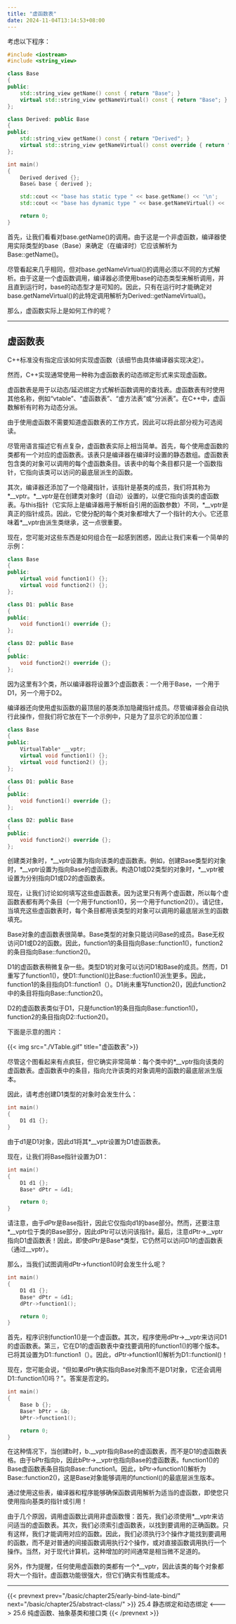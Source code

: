 ```yaml
---
title: "虚函数表"
date: 2024-11-04T13:14:53+08:00
---
```


考虑以下程序：

```C++
#include <iostream>
#include <string_view>

class Base
{
public:
    std::string_view getName() const { return "Base"; }                // 非 virtual
    virtual std::string_view getNameVirtual() const { return "Base"; } // virtual
};

class Derived: public Base
{
public:
    std::string_view getName() const { return "Derived"; }
    virtual std::string_view getNameVirtual() const override { return "Derived"; }
};

int main()
{
    Derived derived {};
    Base& base { derived };

    std::cout << "base has static type " << base.getName() << '\n';
    std::cout << "base has dynamic type " << base.getNameVirtual() << '\n';

    return 0;
}
```

首先，让我们看看对base.getName()的调用。由于这是一个非虚函数，编译器使用实际类型的base（Base）来确定（在编译时）它应该解析为Base::getName()。

尽管看起来几乎相同，但对base.getNameVirtual()的调用必须以不同的方式解析。由于这是一个虚函数调用，编译器必须使用base的动态类型来解析调用，并且直到运行时，base的动态型才是可知的。因此，只有在运行时才能确定对base.getNameVirtual()的此特定调用解析为Derived::getNameVirtual()。

那么，虚函数实际上是如何工作的呢？

***
## 虚函数表

C++标准没有指定应该如何实现虚函数（该细节由具体编译器实现决定）。

然而，C++实现通常使用一种称为虚函数表的动态绑定形式来实现虚函数。

虚函数表是用于以动态/延迟绑定方式解析函数调用的查找表。虚函数表有时使用其他名称，例如“vtable”、“虚函数表”、“虚方法表”或“分派表”。在C++中，虚函数解析有时称为动态分派。

由于使用虚函数不需要知道虚函数表的工作方式，因此可以将此部分视为可选阅读。

尽管用语言描述它有点复杂，虚函数表实际上相当简单。首先，每个使用虚函数的类都有一个对应的虚函数表。该表只是编译器在编译时设置的静态数组。虚函数表包含类的对象可以调用的每个虚函数条目。该表中的每个条目都只是一个函数指针，它指向该类可以访问的最底层派生的函数。

其次，编译器还添加了一个隐藏指针，该指针是基类的成员，我们将其称为\*__vptr。\*__vptr是在创建类对象时（自动）设置的，以便它指向该类的虚函数表。与this指针（它实际上是编译器用于解析自引用的函数参数）不同，\*__vptr是真正的指针成员。因此，它使分配的每个类对象都增大了一个指针的大小。它还意味着\*__vptr由派生类继承，这一点很重要。

现在，您可能对这些东西是如何组合在一起感到困惑，因此让我们来看一个简单的示例：

```C++
class Base
{
public:
    virtual void function1() {};
    virtual void function2() {};
};

class D1: public Base
{
public:
    void function1() override {};
};

class D2: public Base
{
public:
    void function2() override {};
};
```

因为这里有3个类，所以编译器将设置3个虚函数表：一个用于Base，一个用于D1，另一个用于D2。

编译器还向使用虚拟函数的最顶层的基类添加隐藏指针成员。尽管编译器会自动执行此操作，但我们将它放在下一个示例中，只是为了显示它的添加位置：

```C++
class Base
{
public:
    VirtualTable* __vptr;
    virtual void function1() {};
    virtual void function2() {};
};

class D1: public Base
{
public:
    void function1() override {};
};

class D2: public Base
{
public:
    void function2() override {};
};
```

创建类对象时，\*__vptr设置为指向该类的虚函数表。例如，创建Base类型的对象时，\*__vptr设置为指向Base的虚函数表。构造D1或D2类型的对象时，\*__vptr被设置为分别指向D1或D2的虚函数表。

现在，让我们讨论如何填写这些虚函数表。因为这里只有两个虚函数，所以每个虚函数表都有两个条目（一个用于function1()，另一个用于function2()）。请记住，当填充这些虚函数表时，每个条目都用该类型的对象可以调用的最底层派生的函数填充。

Base对象的虚函数表很简单。Base类型的对象只能访问Base的成员。Base无权访问D1或D2的函数。因此，function1的条目指向Base::function1()，function2的条目指向Base::function2()。

D1的虚函数表稍微复杂一些。类型D1的对象可以访问D1和Base的成员。然而，D1重写了function1()，使D1::functionl()比Base::fuction1()派生更多。因此，function1的条目指向D1::function1（）。D1尚未重写function2()，因此function2中的条目将指向Base::function2()。

D2的虚函数表类似于D1，只是function1的条目指向Base::function1()，function2的条目指向D2::fuction2()。

下面是示意的图片：

{{< img src="./VTable.gif" title="虚函数表">}}


尽管这个图看起来有点疯狂，但它确实非常简单：每个类中的\*__vptr指向该类的虚函数表。虚函数表中的条目，指向允许该类的对象调用的函数的最底层派生版本。

因此，请考虑创建D1类型的对象时会发生什么：

```C++
int main()
{
    D1 d1 {};
}
```

由于d1是D1对象，因此d1将其*__vptr设置为D1虚函数表。

现在，让我们将Base指针设置为D1：

```C++
int main()
{
    D1 d1 {};
    Base* dPtr = &d1;

    return 0;
}
```

请注意，由于dPtr是Base指针，因此它仅指向d1的base部分。然而，还要注意\*__vptr位于类的Base部分，因此dPtr可以访问该指针。最后，注意dPtr->__vptr指向D1虚函数表！因此，即使dPtr是Base*类型，它仍然可以访问D1的虚函数表（通过__vptr）。

那么，当我们试图调用dPtr->function1()时会发生什么呢？

```C++
int main()
{
    D1 d1 {};
    Base* dPtr = &d1;
    dPtr->function1();

    return 0;
}
```

首先，程序识别function1()是一个虚函数。其次，程序使用dPtr->__vptr来访问D1的虚函数表。第三，它在D1的虚函数表中查找要调用的function1()的哪个版本。已将其设置为D1::function1（）。因此，dPtr->function1()解析为D1::functionl()！

现在，您可能会说，“但如果dPtr确实指向Base对象而不是D1对象，它还会调用D1::function1()吗？”。答案是否定的。

```C++
int main()
{
    Base b {};
    Base* bPtr = &b;
    bPtr->function1();

    return 0;
}
```

在这种情况下，当创建b时，b.__vptr指向Base的虚函数表，而不是D1的虚函数表格。由于bPtr指向b，因此bPtr->__vptr也指向Base的虚函数表。function1()的Base虚函数表条目指向Base::function1。因此，bPtr->function1()解析为Base::function2()，这是Base对象能够调用的functionl()的最底层派生版本。

通过使用这些表，编译器和程序能够确保函数调用解析为适当的虚函数，即使您只使用指向基类的指针或引用！

由于几个原因，调用虚函数比调用非虚函数慢：首先，我们必须使用\*__vptr来访问适当的虚函数表。其次，我们必须索引虚函数表，以找到要调用的正确函数。只有这样，我们才能调用对应的函数。因此，我们必须执行3个操作才能找到要调用的函数，而不是对普通的间接函数调用执行2个操作，或对直接函数调用执行一个操作。当然，对于现代计算机，这种增加的时间通常是相当微不足道的。

另外，作为提醒，任何使用虚函数的类都有一个\*__vptr，因此该类的每个对象都将大一个指针。虚函数功能很强大，但它们确实有性能成本。

***

{{< prevnext prev="/basic/chapter25/early-bind-late-bind/" next="/basic/chapter25/abstract-class/" >}}
25.4 静态绑定和动态绑定
<--->
25.6 纯虚函数、抽象基类和接口类
{{< /prevnext >}}
